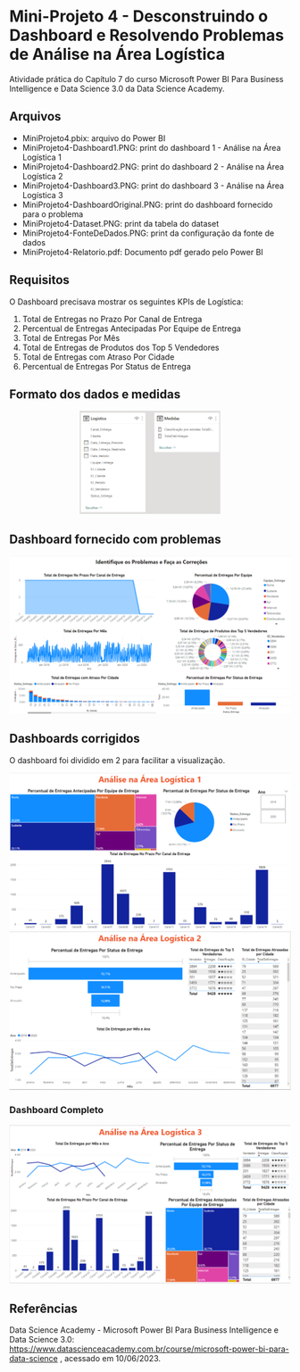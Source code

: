 # Mini-Projeto 4 - Desconstruindo o Dashboard e Resolvendo Problemas de Análise na Área Logística

Atividade prática do Capítulo 7 do curso Microsoft Power BI Para Business Intelligence e Data Science 3.0 da Data Science Academy.


## Arquivos
- MiniProjeto4.pbix: arquivo do Power BI
- MiniProjeto4-Dashboard1.PNG: print do dashboard 1 - Análise na Área Logística 1
- MiniProjeto4-Dashboard2.PNG: print do dashboard 2 - Análise na Área Logística 2
- MiniProjeto4-Dashboard3.PNG: print do dashboard 3 - Análise na Área Logística 3
- MiniProjeto4-DashboardOriginal.PNG: print do dashboard fornecido para o problema
- MiniProjeto4-Dataset.PNG: print da tabela do dataset
- MiniProjeto4-FonteDeDados.PNG: print da configuração da fonte de dados
- MiniProjeto4-Relatorio.pdf: Documento pdf gerado pelo Power BI


## Requisitos

O Dashboard precisava mostrar os seguintes KPIs de Logística:

1.  Total de Entregas no Prazo Por Canal de Entrega
2.  Percentual de Entregas Antecipadas Por Equipe de Entrega
3.  Total de Entregas Por Mês
4. Total de Entregas de Produtos dos Top 5 Vendedores
5. Total de Entregas com Atraso Por Cidade
6. Percentual de Entregas Por Status de Entrega


## Formato dos dados e medidas

<div style="text-align: center;">
    <img src="MiniProjeto4-Dataset.PNG" width="50%"/>
</div>


## Dashboard fornecido com problemas

<div style="text-align: center;">
    <img src="MiniProjeto4-DashboardOriginal.PNG"/>
</div>


## Dashboards corrigidos
O dashboard foi dividido em 2 para facilitar a visualização.

<div style="text-align: center;">
    <img src="MiniProjeto4-Dashboard1.PNG"/>
</div>

<div style="text-align: center;">
    <img src="MiniProjeto4-Dashboard2.PNG"/>
</div>


### Dashboard Completo
<div style="text-align: center;">
    <img src="MiniProjeto4-Dashboard3.PNG"/>
</div>


## Referências
Data Science Academy - Microsoft Power BI Para Business Intelligence e Data Science 3.0: 
https://www.datascienceacademy.com.br/course/microsoft-power-bi-para-data-science , acessado em 10/06/2023.
